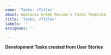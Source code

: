 ```yaml
---
name: 'Tasks: <Title>'
about: Ambrosia Greek Recipe's Tasks Template
title: 'Tasks: <Title>'
labels: ''
assignees: ''

---
```


**Development Tasks created from User Stories**

